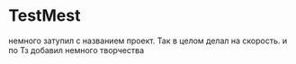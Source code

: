 # TestMest

немного затупил с названием проект. Так в целом делал на скорость. и по Тз добавил немного творчества

